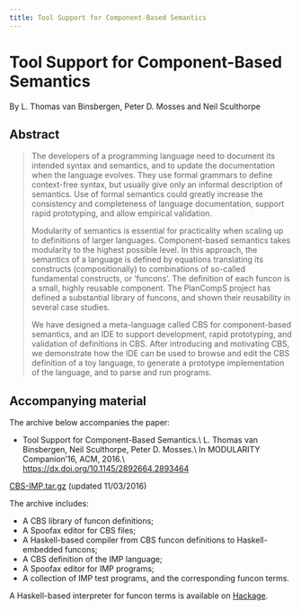 ```yaml
---
title: Tool Support for Component-Based Semantics
---
```


# Tool Support for Component-Based Semantics

By L. Thomas van Binsbergen, Peter D. Mosses and Neil Sculthorpe

## Abstract

> The developers of a programming language need to document its intended syntax and semantics, and to update the documentation when the language evolves. They use formal grammars to define context-free syntax, but usually give only an informal description of semantics. Use of formal semantics could greatly increase the consistency and completeness of language documentation, support rapid prototyping, and allow empirical validation.
>
> Modularity of semantics is essential for practicality when scaling up to definitions of larger languages. Component-based semantics takes modularity to the highest possible level. In this approach, the semantics of a language is defined by equations translating its constructs (compositionally) to combinations of so-called fundamental constructs, or ‘funcons’. The definition of each funcon is a small, highly reusable component. The PlanCompS project has defined a substantial library of funcons, and shown their reusability in several case studies.
>
> We have designed a meta-language called CBS for component-based semantics, and an IDE to support development, rapid prototyping, and validation of definitions in CBS. After introducing and motivating CBS, we demonstrate how the IDE can be used to browse and edit the CBS definition of a toy language, to generate a prototype implementation of the language, and to parse and run programs.

## Accompanying material

The archive below accompanies the paper:

- Tool Support for Component-Based Semantics.\\
  L. Thomas van Binsbergen, Neil Sculthorpe, Peter D. Mosses.\\
  In MODULARITY Companion’16, ACM, 2016.\\
  <https://dx.doi.org/10.1145/2892664.2893464>

[CBS-IMP.tar.gz](/files/2016/03/CBS-IMP.tar.gz) (updated 11/03/2016)

The archive includes:

- A CBS library of funcon definitions;
- A Spoofax editor for CBS files;
- A Haskell-based compiler from CBS funcon definitions to Haskell-embedded funcons;
- A CBS definition of the IMP language;
- A Spoofax editor for IMP programs;
- A collection of IMP test programs, and the corresponding funcon terms.

A Haskell-based interpreter for funcon terms is available on [Hackage](https://hackage.haskell.org/package/funcons-tools).
